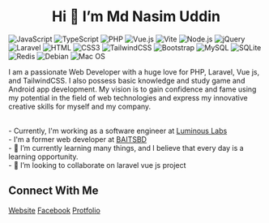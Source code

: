 <h1 align="center">Hi 👋 I’m Md Nasim Uddin</h1>

![JavaScript](https://img.shields.io/badge/JavaScript-F7DF1E?style=flat-square&logo=javascript&logoColor=black)
![TypeScript](https://img.shields.io/badge/TypeScript-007ACC?style=flat-square&logo=typescript&logoColor=white)
![PHP](https://img.shields.io/badge/PHP-777BB4?style=flat-square&logo=php&logoColor=white)
![Vue.js](https://img.shields.io/badge/Vue.js-35495E?style=flat-square&logo=vue.js&logoColor=4FC08D)
![Vite](https://img.shields.io/badge/Vite-593D88?style=flat-square&logo=vite&logoColor=white)
![Node.js](https://img.shields.io/badge/Node.js-43853D?style=flat-square&logo=node.js&logoColor=white)
![jQuery](https://img.shields.io/badge/jQuery-0769AD?style=flat-square&logo=jquery&logoColor=white)
![Laravel](https://img.shields.io/badge/Laravel-FF2D20?style=flat-square&logo=laravel&logoColor=white)
![HTML](https://img.shields.io/badge/HTML5-E34F26?style=flat-square&logo=html5&logoColor=white)
![CSS3](https://img.shields.io/badge/CSS3-1572B6?style=flat-square&logo=css3&logoColor=white)
![TailwindCSS](https://img.shields.io/badge/Tailwind_CSS-38B2AC?style=flat-square&logo=tailwind-css&logoColor=white)
![Bootstrap](https://img.shields.io/badge/Bootstrap-563D7C?style=flat-square&logo=bootstrap&logoColor=white)
![MySQL](https://img.shields.io/badge/MySQL-005C84?style=flat-square&logo=mysql&logoColor=white)
![SQLite](https://img.shields.io/badge/SQLite-07405E?style=flat-square&logo=sqlite&logoColor=white)
![Redis](https://img.shields.io/badge/redis-%23DD0031.svg?&style=flat-square&logo=redis&logoColor=white)
![Debian](https://img.shields.io/badge/Debian-A81D33?style=flat-square&logo=debian&logoColor=white)
![Mac OS](https://img.shields.io/badge/macOS-000000?style=flat-square&logo=apple&logoColor=white)

<p>I am a passionate Web Developer with a huge love for PHP, Laravel, Vue js, and TailwindCSS. I also possess basic knowledge and study game and Android app development. My vision is to gain confidence and fame using my potential in the field of web technologies and express my innovative creative skills for myself and my company.</p>
</br>
- Currently, I'm working as a software engineer at <a href="https://luminouslabsbd.com/">Luminous Labs</a></br>
- I'm a former web developer at <a href="https://baitsbd.com/">BAITSBD</a> </br
- 👀 I’m interested in coding and playing games </br>
- 🌱 I’m currently learning many things, and I believe that every day is a learning opportunity. </br>
- 💞️ I’m looking to collaborate on laravel vue js project

<h2>Connect With Me</h2>
<a href="http://nasimuddin.xyz/" target="blank">Website</a>
<a href="https://facebook.com/nasimahmed.eng">Facebook</a>
<a href="https://nasim25.github.io/protfolio/">Protfolio</a>
<!---
Nasim25/Nasim25 is a ✨ special ✨ repository because its `README.md` (this file) appears on your GitHub profile.
You can click the Preview link to take a look at your changes.
--->

